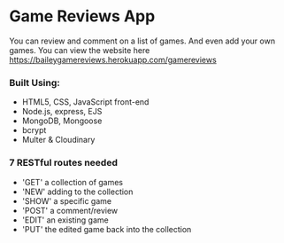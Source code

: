 # Game Reviews App
You can review and comment on a list of games. And even add your own games. You can view the website here https://baileygamereviews.herokuapp.com/gamereviews

### Built Using:
- HTML5, CSS, JavaScript front-end
- Node.js, express, EJS
- MongoDB, Mongoose
- bcrypt
- Multer & Cloudinary

### 7 RESTful routes needed
- 'GET' a collection of games
- 'NEW' adding to the collection
- 'SHOW' a specific game
- 'POST' a comment/review
- 'EDIT' an existing game
- 'PUT' the edited game back into the collection
